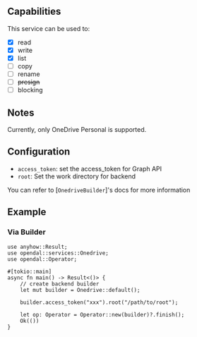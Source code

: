 ## Capabilities

This service can be used to:

- [x] read
- [x] write
- [x] list
- [ ] copy
- [ ] rename
- [ ] ~~presign~~
- [ ] blocking

## Notes

Currently, only OneDrive Personal is supported.

## Configuration

- `access_token`: set the access_token for Graph API
- `root`: Set the work directory for backend

You can refer to [`OnedriveBuilder`]'s docs for more information

## Example

### Via Builder

```rust,no_run
use anyhow::Result;
use opendal::services::Onedrive;
use opendal::Operator;

#[tokio::main]
async fn main() -> Result<()> {
    // create backend builder
    let mut builder = Onedrive::default();

    builder.access_token("xxx").root("/path/to/root");

    let op: Operator = Operator::new(builder)?.finish();
    Ok(())
}

